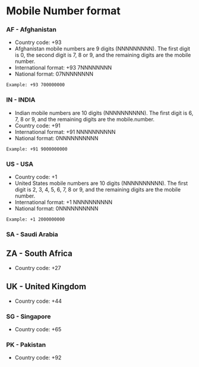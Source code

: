 # Mobile Number format

### AF - Afghanistan

- Country code: +93
- Afghanistan mobile numbers are 9 digits (NNNNNNNNN). The first digit is 0, the second digit is 7, 8 or 9, and the remaining digits are the mobile number.
- International format: +93 7NNNNNNNN
- National format: 07NNNNNNNN

`Example: +93 700000000`

### IN - INDIA

- Indian mobile numbers are 10 digits (NNNNNNNNNN). The first digit is 6, 7, 8 or 9, and the remaining digits are the mobile.number.
- Country code: +91
- International format: +91 NNNNNNNNNN
- National format: 0NNNNNNNNNN

`Example: +91 9000000000`

### US - USA

- Country code: +1
- United States mobile numbers are 10 digits (NNNNNNNNNN). The first digit is 2, 3, 4, 5, 6, 7, 8 or 9, and the remaining digits are the mobile number.
- International format: +1 NNNNNNNNNN
- National format: 0NNNNNNNNNN

`Example: +1 2000000000`

### SA - Saudi Arabia


## ZA - South Africa

- Country code: +27

## UK - United Kingdom

- Country code: +44

### SG - Singapore

- Country code: +65

### PK - Pakistan

- Country code: +92

